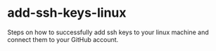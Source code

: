 # add-ssh-keys-linux
Steps on how to successfully add ssh keys to your linux machine and connect them to your GitHub account.
